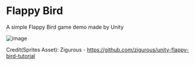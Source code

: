 # Flappy Bird
A simple Flappy Bird game demo made by Unity

![image](https://user-images.githubusercontent.com/60242731/158048874-53a19aa5-a814-45fd-8f77-536204ddb674.png)

Credit(Sprites Asset): Zigurous - https://github.com/zigurous/unity-flappy-bird-tutorial
